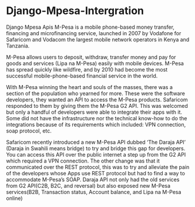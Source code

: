 # Django-Mpesa-Intergration

Django Mpesa Apis M-Pesa is a mobile phone-based money transfer, financing and microfinancing service, launched in 2007 by Vodafone for Safaricom and Vodacom the largest mobile network operators in Kenya and Tanzania.

M-Pesa allows users to deposit, withdraw, transfer money and pay for goods and services (Lipa na M-Pesa) easily with mobile devices. M-Pesa has spread quickly like wildfire, and by 2010 had become the most successful mobile-phone-based financial service in the world.

With M-Pesa winning the heart and souls of the masses, there was a section of the population who yearned for more. These were the software developers, they wanted an API to access the M-Pesa products. Safaricom responded to them by giving them the M-Pesa G2 API. This was welcomed but only a handful of developers were able to integrate their apps with it. Some did not have the infrastructure nor the technical know-how to do the integrations because of its requirements which included: VPN connection, soap protocol, etc.

Safaricom recently introduced a new M-Pesa API dubbed ‘The Daraja API’ (Daraja in Swahili means bridge) to try and bridge this gap for developers. You can access this API over the public internet a step up from the G2 API which required a VPN connection. The other change was that it communicated over the REST protocol, this was to try and alleviate the pain of the developers whose Apps use REST protocol but had to find a way to accommodate M-Pesa’s SOAP. Daraja API not only had the old services from G2 API(C2B, B2C, and reversal) but also exposed new M-Pesa services(B2B, Transaction status, Account balance, and Lipa na M-Pesa online)

